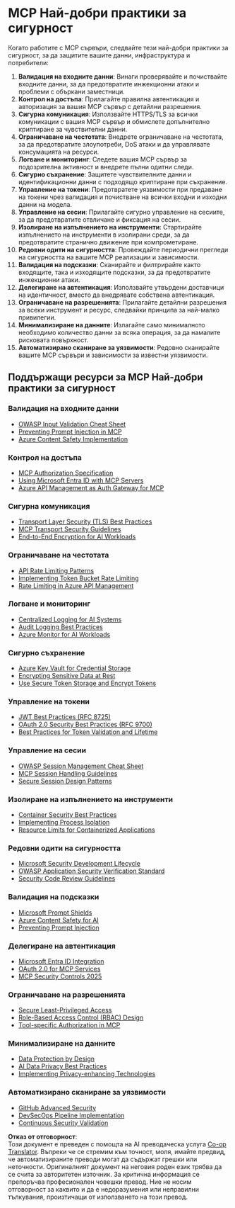 <!--
CO_OP_TRANSLATOR_METADATA:
{
  "original_hash": "90bfc6f3be00e34f6124e2a24bf94167",
  "translation_date": "2025-07-17T13:43:07+00:00",
  "source_file": "02-Security/mcp-best-practices.md",
  "language_code": "bg"
}
-->
# MCP Най-добри практики за сигурност

Когато работите с MCP сървъри, следвайте тези най-добри практики за сигурност, за да защитите вашите данни, инфраструктура и потребители:

1. **Валидация на входните данни**: Винаги проверявайте и почиствайте входните данни, за да предотвратите инжекционни атаки и проблеми с объркани заместници.
2. **Контрол на достъпа**: Прилагайте правилна автентикация и авторизация за вашия MCP сървър с детайлни разрешения.
3. **Сигурна комуникация**: Използвайте HTTPS/TLS за всички комуникации с вашия MCP сървър и обмислете допълнително криптиране за чувствителни данни.
4. **Ограничаване на честотата**: Внедрете ограничаване на честотата, за да предотвратите злоупотреби, DoS атаки и да управлявате консумацията на ресурси.
5. **Логване и мониторинг**: Следете вашия MCP сървър за подозрителна активност и внедрете пълни одитни следи.
6. **Сигурно съхранение**: Защитете чувствителните данни и идентификационни данни с подходящо криптиране при съхранение.
7. **Управление на токени**: Предотвратете уязвимости при предаване на токени чрез валидация и почистване на всички входни и изходни данни на модела.
8. **Управление на сесии**: Прилагайте сигурно управление на сесиите, за да предотвратите отвличане и фиксация на сесии.
9. **Изолиране на изпълнението на инструменти**: Стартирайте изпълнението на инструменти в изолирани среди, за да предотвратите странично движение при компрометиране.
10. **Редовни одити на сигурността**: Провеждайте периодични прегледи на сигурността на вашите MCP реализации и зависимости.
11. **Валидация на подсказки**: Сканирайте и филтрирайте както входящите, така и изходящите подсказки, за да предотвратите инжекционни атаки.
12. **Делегиране на автентикация**: Използвайте утвърдени доставчици на идентичност, вместо да внедрявате собствена автентикация.
13. **Ограничаване на разрешенията**: Прилагайте детайлни разрешения за всеки инструмент и ресурс, следвайки принципа за най-малко привилегии.
14. **Минимализиране на данните**: Излагайте само минималното необходимо количество данни за всяка операция, за да намалите рисковата повърхност.
15. **Автоматизирано сканиране за уязвимости**: Редовно сканирайте вашите MCP сървъри и зависимости за известни уязвимости.

## Поддържащи ресурси за MCP Най-добри практики за сигурност

### Валидация на входните данни
- [OWASP Input Validation Cheat Sheet](https://cheatsheetseries.owasp.org/cheatsheets/Input_Validation_Cheat_Sheet.html)
- [Preventing Prompt Injection in MCP](https://modelcontextprotocol.io/docs/guides/security)
- [Azure Content Safety Implementation](./azure-content-safety-implementation.md)

### Контрол на достъпа
- [MCP Authorization Specification](https://modelcontextprotocol.io/specification/draft/basic/authorization)
- [Using Microsoft Entra ID with MCP Servers](https://den.dev/blog/mcp-server-auth-entra-id-session/)
- [Azure API Management as Auth Gateway for MCP](https://techcommunity.microsoft.com/blog/integrationsonazureblog/azure-api-management-your-auth-gateway-for-mcp-servers/4402690)

### Сигурна комуникация
- [Transport Layer Security (TLS) Best Practices](https://learn.microsoft.com/security/engineering/solving-tls)
- [MCP Transport Security Guidelines](https://modelcontextprotocol.io/docs/concepts/transports)
- [End-to-End Encryption for AI Workloads](https://learn.microsoft.com/azure/architecture/example-scenario/confidential/end-to-end-encryption)

### Ограничаване на честотата
- [API Rate Limiting Patterns](https://learn.microsoft.com/azure/architecture/patterns/rate-limiting-pattern)
- [Implementing Token Bucket Rate Limiting](https://konghq.com/blog/engineering/how-to-design-a-scalable-rate-limiting-algorithm)
- [Rate Limiting in Azure API Management](https://learn.microsoft.com/azure/api-management/rate-limit-policy)

### Логване и мониторинг
- [Centralized Logging for AI Systems](https://learn.microsoft.com/azure/architecture/example-scenario/logging/centralized-logging)
- [Audit Logging Best Practices](https://cheatsheetseries.owasp.org/cheatsheets/Logging_Cheat_Sheet.html)
- [Azure Monitor for AI Workloads](https://learn.microsoft.com/azure/azure-monitor/overview)

### Сигурно съхранение
- [Azure Key Vault for Credential Storage](https://learn.microsoft.com/azure/key-vault/general/basic-concepts)
- [Encrypting Sensitive Data at Rest](https://learn.microsoft.com/security/engineering/data-encryption-at-rest)
- [Use Secure Token Storage and Encrypt Tokens](https://youtu.be/uRdX37EcCwg?si=6fSChs1G4glwXRy2)

### Управление на токени
- [JWT Best Practices (RFC 8725)](https://datatracker.ietf.org/doc/html/rfc8725)
- [OAuth 2.0 Security Best Practices (RFC 9700)](https://datatracker.ietf.org/doc/html/rfc9700)
- [Best Practices for Token Validation and Lifetime](https://learn.microsoft.com/entra/identity-platform/access-tokens)

### Управление на сесии
- [OWASP Session Management Cheat Sheet](https://cheatsheetseries.owasp.org/cheatsheets/Session_Management_Cheat_Sheet.html)
- [MCP Session Handling Guidelines](https://modelcontextprotocol.io/docs/guides/security)
- [Secure Session Design Patterns](https://learn.microsoft.com/security/engineering/session-security)

### Изолиране на изпълнението на инструменти
- [Container Security Best Practices](https://learn.microsoft.com/azure/container-instances/container-instances-image-security)
- [Implementing Process Isolation](https://learn.microsoft.com/windows/security/threat-protection/security-policy-settings/user-rights-assignment)
- [Resource Limits for Containerized Applications](https://kubernetes.io/docs/concepts/configuration/manage-resources-containers/)

### Редовни одити на сигурността
- [Microsoft Security Development Lifecycle](https://www.microsoft.com/sdl)
- [OWASP Application Security Verification Standard](https://owasp.org/www-project-application-security-verification-standard/)
- [Security Code Review Guidelines](https://owasp.org/www-pdf-archive/OWASP_Code_Review_Guide_v2.pdf)

### Валидация на подсказки
- [Microsoft Prompt Shields](https://learn.microsoft.com/azure/ai-services/content-safety/concepts/jailbreak-detection)
- [Azure Content Safety for AI](https://learn.microsoft.com/azure/ai-services/content-safety/)
- [Preventing Prompt Injection](https://github.com/microsoft/prompt-shield-js)

### Делегиране на автентикация
- [Microsoft Entra ID Integration](https://learn.microsoft.com/entra/identity-platform/v2-oauth2-auth-code-flow)
- [OAuth 2.0 for MCP Services](https://learn.microsoft.com/security/engineering/solving-oauth)
- [MCP Security Controls 2025](./mcp-security-controls-2025.md)

### Ограничаване на разрешенията
- [Secure Least-Privileged Access](https://learn.microsoft.com/entra/identity-platform/secure-least-privileged-access)
- [Role-Based Access Control (RBAC) Design](https://learn.microsoft.com/azure/role-based-access-control/overview)
- [Tool-specific Authorization in MCP](https://modelcontextprotocol.io/docs/guides/best-practices)

### Минимализиране на данните
- [Data Protection by Design](https://learn.microsoft.com/compliance/regulatory/gdpr-data-protection-impact-assessments)
- [AI Data Privacy Best Practices](https://learn.microsoft.com/legal/cognitive-services/openai/data-privacy)
- [Implementing Privacy-enhancing Technologies](https://www.microsoft.com/security/blog/2021/07/13/microsofts-pet-project-privacy-enhancing-technologies-in-action/)

### Автоматизирано сканиране за уязвимости
- [GitHub Advanced Security](https://github.com/security/advanced-security)
- [DevSecOps Pipeline Implementation](https://learn.microsoft.com/azure/devops/migrate/security-validation-cicd-pipeline)
- [Continuous Security Validation](https://www.microsoft.com/security/blog/2022/04/05/step-by-step-building-a-more-efficient-devsecops-environment/)

**Отказ от отговорност**:  
Този документ е преведен с помощта на AI преводаческа услуга [Co-op Translator](https://github.com/Azure/co-op-translator). Въпреки че се стремим към точност, моля, имайте предвид, че автоматизираните преводи могат да съдържат грешки или неточности. Оригиналният документ на неговия роден език трябва да се счита за авторитетен източник. За критична информация се препоръчва професионален човешки превод. Ние не носим отговорност за каквито и да е недоразумения или неправилни тълкувания, произтичащи от използването на този превод.